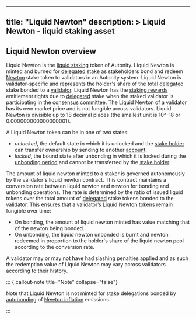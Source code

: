 
---
title: "Liquid Newton"
description: >
  Liquid Newton - liquid staking asset
---

## Liquid Newton overview

Liquid Newton is the [liquid staking](/concepts/staking/#liquid-staking) token of Autonity. Liquid Newton is minted and burned for [delegated](/glossary/#delegated) stake as stakeholders bond and redeem [Newton](/concepts/protocol-assets/newton/) stake token to validators in an Autonity system. Liquid Newton is validator-specific and represents the holder's share of the total [delegated](/glossary/#delegated) stake bonded to a [validator](/glossary/#validator). Liquid Newton has the [staking rewards](/glossary/#staking-rewards) entitlement rights due to [delegated](/glossary/#delegated) stake when the staked validator is participating in the [consensus committee](/glossary/#consensus-committee). The Liquid Newton of a validator has its own market price and is not fungible across validators. Liquid Newton is divisible up to 18 decimal places (the smallest unit is 10^-18 or 0.000000000000000001).

A Liquid Newton token can be in one of two states:

- _unlocked_, the default state in which it is unlocked and the [stake holder](/glossary/#stakeholder) can transfer ownership by sending to another [account](/glossary/#account).
- _locked_, the bound state after unbonding in which it is locked during the [unbonding period](/glossary/#unbonding-period) and cannot be transferred by the [stake holder](/glossary/#stakeholder).

The amount of liquid newton minted to a staker is governed autonomously by the validator's liquid newton contract. This contract maintains a conversion rate between liquid newton and newton for bonding and unbonding operations. The rate is determined by the ratio of issued liquid tokens over the total amount of [delegated](/glossary/#delegated) stake tokens bonded to the validator. This ensures that a validator’s Liquid Newton tokens remain fungible over time:

- On bonding, the amount of liquid newton minted has value matching that of the newton being bonded.
- On unbonding, the liquid newton unbonded is burnt and newton redeemed in proportion to the holder's share of the liquid newton pool according to the conversion rate.

A validator may or may not have had slashing penalties applied and as such the redemption value of Liquid Newton may vary across validators according to their history.

::: {.callout-note title="Note" collapse="false"}

Note that Liquid Newton is not minted for stake delegations bonded by [autobonding](/glossary/#autobond) of 
[Newton inflation](/concepts/protocol-assets/newton/#total-supply-and-newton-inflation) emissions.

:::